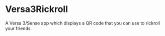 # Versa3Rickroll
A Versa 3/Sense app which displays a QR code that you can use to rickroll your friends.
